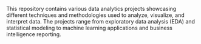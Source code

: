 
This repository contains various data analytics projects showcasing different techniques and methodologies used to analyze, visualize, and interpret data. The projects range from exploratory data analysis (EDA) and statistical modeling to machine learning applications and business intelligence reporting.
